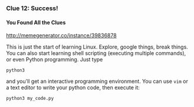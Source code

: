 ### Clue 12: Success! ###

#### You Found All the Clues ####

http://memegenerator.co/instance/39836878

This is just the start of learning Linux. Explore, google things, break things.
You can also start learning shell scripting (executing multiple commands), or 
even Python programming. Just type

    python3
    
and you'll get an interactive programming environment. You can use `vim` or a
text editor to write your python code, then execute it:

    python3 my_code.py
